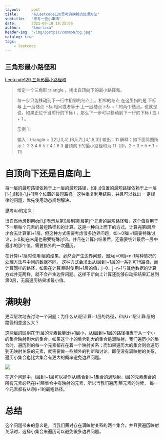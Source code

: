 ```yaml
---
layout:     post
title:      "从Leetcode120思考满映射的处理方法"
subtitle:   "思考一些小事情"
date:       2021-08-10 18:25:06
author:     "Snorlaxa"
header-img: "/img/postpic/common/bg.jpg"
catalog: true
tags:
    - leetcode
---
```


## 三角形最小路径和
[Leetcode120 三角形最小路径和](https://leetcode-cn.com/problems/triangle/)

> 给定一个三角形 triangle ，找出自顶向下的最小路径和。
>
> 每一步只能移动到下一行中相邻的结点上。相邻的结点 在这里指的是 下标 与 上一层结点下标 相同或者等于 上一层结点下标 + 1 的两个结点。也就是说，如果正位于当前行的下标 i ，那么下一步可以移动到下一行的下标 i 或 i + 1 。
>
> 示例 1：
>
> 输入：triangle = [[2],[3,4],[6,5,7],[4,1,8,3]]
> 输出：11
> 解释：如下面简图所示：
>    2
>   3 4
>  6 5 7
> 4 1 8 3
> 自顶向下的最小路径和为 11（即，2 + 3 + 5 + 1 = 11）



# 自顶向下还是自底向上

每一层的最短路径依赖于上一层的最短路径，如[i,j]位置的最短路径依赖于上一层[i-1,j]和[i-1,j+1]两个位置的最短路径。这种重复利用结果，并且可以找出
一定规律的问题，优先使用动态规划解决。

思考dp的定义：

很自然地想到用dp[i,j]表示从第0层到第i层第j个元素的最短路径和，这个值将用于下一层每个元素的最短路径和的计算。这是一种自上而下的方式，计算完第i层后才会去计算第i+1层。但这种方式需要考虑很多边界问题，如i=0和i=1需要特殊讨论，j=0和j在末尾也需要特殊讨论。并且在计算出结果后，还需要统计最后一层中最小的那个值，需要额外的一次遍历。

在计算i+1层时使用i层的结果，必然会产生边界问题，因为j=0和j=n-1两种情况的处理方法与中间的数据不同。
这种方式会求出从i层到i+1层的一系列可行路径，而计算同样的路径，如果在计算i层时使用i+1层的值，j=0、j=n-1与其他数据的计算方式并无两样，就不会产生边界问题。这样不断向上计算还能够自动把结果汇总到第0层，无需遍历结果求最小值。



# 满映射

更深层次地去讨论一个问题：为什么从i层计算i+1层的路径，和从i+1层计算i层的路径相差这么大？

这两层的区别在于i层的元素数量比i+1层小，从i层到i+1层的路径相当于从一个小的集合映射到大的集合。如果这个小的集合到大的集合是满映射，我们遍历小的集合时，遍历到的每一个元素都存在着一个映射关系；而如果遍历大的集合则会遍历到无映射关系的元素，就需要做一些额外的判断和讨论。即便没有满映射的关系，遍历小集合也比大集合有更大的概率避免边界问题。

![](/img/postpic/2021/08/10/满映射.png)

在这个问题中，i层到i+1层可以视作从i集合到i+1集合的满映射，i层的元素集合的所有元素必然在i+1层集合中有映射的元素，所以当我们遍历i层元素的时候，
每一个元素都有从i到i+1的最短路径。



# 总结

这个问题带来的意义是，当我们面对存在满映射关系的两个集合，并且要遍历映射关系时，选择小集合来遍历可以避免很多边界问题。